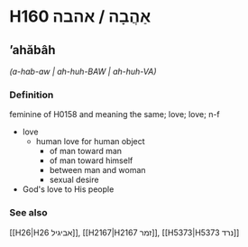 # H160 אַהֲבָה / אהבה

## ʼahăbâh

_(a-hab-aw | ah-huh-BAW | ah-huh-VA)_

### Definition

feminine of H0158 and meaning the same; love; love; n-f

- love
  - human love for human object
    - of man toward man
    - of man toward himself
    - between man and woman
    - sexual desire
- God's love to His people

### See also

[[H26|H26 אביגיל]], [[H2167|H2167 זמר]], [[H5373|H5373 נרד]]
